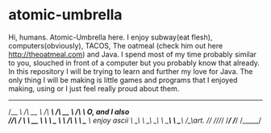 # atomic-umbrella
Hi, humans.
Atomic-Umbrella here.
I enjoy subway(eat flesh), computers(obviously), TACOS, The oatmeal (check him out here http://theoatmeal.com) and Java. I spend most of my time probably similar to you, slouched in front of a computer but you probably know that already. In this repository I will be trying to learn and further my love for Java. The only thing I will be making is little games and programs that I enjoyed making, using or I just feel really proud about them.
 ______   ______     ______     ______     ______    
/\__  _\ /\  __ \   /\  ___\   /\  __ \   /\  ___\ O, and I also  
\/_/\ \/ \ \  __ \  \ \ \____  \ \ \/\ \  \ \___  \  enjoy ascii
   \ \_\  \ \_\ \_\  \ \_____\  \ \_____\  \/\_____\art.
    \/_/   \/_/\/_/   \/_____/   \/_____/   \/_____/
